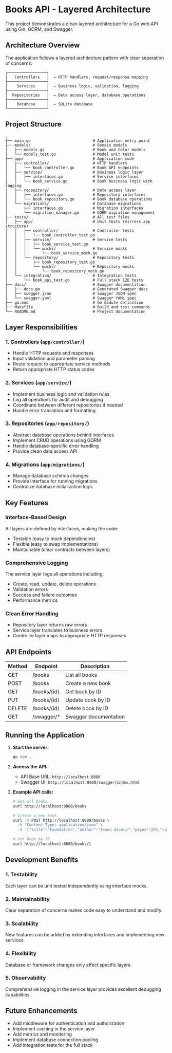 # Books API - Layered Architecture

This project demonstrates a clean layered architecture for a Go web API using Gin, GORM, and Swagger.

## Architecture Overview

The application follows a layered architecture pattern with clear separation of concerns:

```
┌─────────────────┐
│   Controllers   │  ← HTTP handlers, request/response mapping
├─────────────────┤
│    Services     │  ← Business logic, validation, logging
├─────────────────┤
│  Repositories   │  ← Data access layer, database operations
├─────────────────┤
│    Database     │  ← SQLite database
└─────────────────┘
```

## Project Structure

```
.
├── main.go                           # Application entry point
├── models/                           # Domain models
│   ├── models.go                     # Book and Color models
│   └── models_test.go                # Model unit tests
├── app/                              # Application code
│   ├── controller/                   # HTTP handlers
│   │   └── book_controller.go        # Book API endpoints
│   ├── service/                      # Business logic layer
│   │   ├── interfaces.go             # Service interfaces
│   │   └── book_service.go           # Book business logic with logging
│   ├── repository/                   # Data access layer
│   │   ├── interfaces.go             # Repository interfaces
│   │   └── book_repository.go        # Book database operations
│   └── migrations/                   # Database migrations
│       ├── interfaces.go             # Migration interfaces
│       └── migration_manager.go      # GORM migration management
├── tests/                            # All test files
│   ├── app/                          # Unit tests (mirrors app structure)
│   │   ├── controller/               # Controller tests
│   │   │   └── book_controller_test.go
│   │   ├── service/                  # Service tests
│   │   │   ├── book_service_test.go
│   │   │   └── mocks/                # Service mocks
│   │   │       └── book_service_mock.go
│   │   └── repository/               # Repository tests
│   │       ├── book_repository_test.go
│   │       └── mocks/                # Repository mocks
│   │           └── book_repository_mock.go
│   └── integration/                  # Integration tests
│       └── book_api_test.go          # Full stack E2E tests
├── docs/                             # Swagger documentation
│   ├── docs.go                       # Generated Swagger docs
│   ├── swagger.json                  # Swagger JSON spec
│   └── swagger.yaml                  # Swagger YAML spec
├── go.mod                            # Go module definition
├── Makefile                          # Build and test commands
└── README.md                         # Project documentation
```

## Layer Responsibilities

### 1. Controllers (`app/controller/`)
- Handle HTTP requests and responses
- Input validation and parameter parsing
- Route request to appropriate service methods
- Return appropriate HTTP status codes

### 2. Services (`app/service/`)
- Implement business logic and validation rules
- Log all operations for audit and debugging
- Coordinate between different repositories if needed
- Handle error translation and formatting

### 3. Repositories (`app/repository/`)
- Abstract database operations behind interfaces
- Implement CRUD operations using GORM
- Handle database-specific error handling
- Provide clean data access API

### 4. Migrations (`app/migrations/`)
- Manage database schema changes
- Provide interface for running migrations
- Centralize database initialization logic

## Key Features

### Interface-Based Design
All layers are defined by interfaces, making the code:
- Testable (easy to mock dependencies)
- Flexible (easy to swap implementations)
- Maintainable (clear contracts between layers)

### Comprehensive Logging
The service layer logs all operations including:
- Create, read, update, delete operations
- Validation errors
- Success and failure outcomes
- Performance metrics

### Clean Error Handling
- Repository layer returns raw errors
- Service layer translates to business errors
- Controller layer maps to appropriate HTTP responses

## API Endpoints

| Method | Endpoint      | Description           |
|--------|---------------|-----------------------|
| GET    | /books        | List all books        |
| POST   | /books        | Create a new book     |
| GET    | /books/{id}   | Get book by ID        |
| PUT    | /books/{id}   | Update book by ID     |
| DELETE | /books/{id}   | Delete book by ID     |
| GET    | /swagger/*    | Swagger documentation |

## Running the Application

1. **Start the server:**
   ```bash
   go run .
   ```

2. **Access the API:**
   - API Base URL: `http://localhost:8080`
   - Swagger UI: `http://localhost:8080/swagger/index.html`

3. **Example API calls:**
   ```bash
   # Get all books
   curl http://localhost:8080/books
   
   # Create a new book
   curl -X POST http://localhost:8080/books \
     -H "Content-Type: application/json" \
     -d '{"title":"Foundation","author":"Isaac Asimov","pages":255,"color":"Blue"}'
   
   # Get book by ID
   curl http://localhost:8080/books/1
   ```

## Development Benefits

### 1. **Testability**
Each layer can be unit tested independently using interface mocks.

### 2. **Maintainability**
Clear separation of concerns makes code easy to understand and modify.

### 3. **Scalability**
New features can be added by extending interfaces and implementing new services.

### 4. **Flexibility**
Database or framework changes only affect specific layers.

### 5. **Observability**
Comprehensive logging in the service layer provides excellent debugging capabilities.

## Future Enhancements

- Add middleware for authentication and authorization
- Implement caching in the service layer
- Add metrics and monitoring
- Implement database connection pooling
- Add integration tests for the full stack
